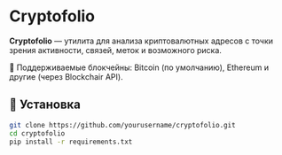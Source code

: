 # Cryptofolio

**Cryptofolio** — утилита для анализа криптовалютных адресов с точки зрения активности, связей, меток и возможного риска.

📌 Поддерживаемые блокчейны: Bitcoin (по умолчанию), Ethereum и другие (через Blockchair API).

## 🔧 Установка

```bash
git clone https://github.com/yourusername/cryptofolio.git
cd cryptofolio
pip install -r requirements.txt
